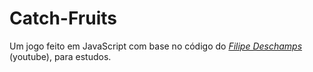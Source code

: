 # Catch-Fruits
Um jogo feito em JavaScript com base no código do [*Filipe Deschamps*](https://www.youtube.com/c/FilipeDeschamps) (youtube), para estudos.
